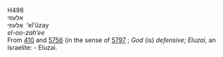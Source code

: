<body>
  <p>H498<br>  אלעוּזי  <br> אֶלעוּזַי  ‎  ‘el‛ûzay  <br><i>el-oo-zah‘ee </i><br>From <a href="h0410.htm">410</a> and <a href="h5756.htm">5756</a> (in the sense of <a href="h5797.htm">5797</a> ; <i>God</i> (is) <i>defensive</i>; <i>Eluzai</i>, an Israelite: - Eluzai.<br></p>
 </body>